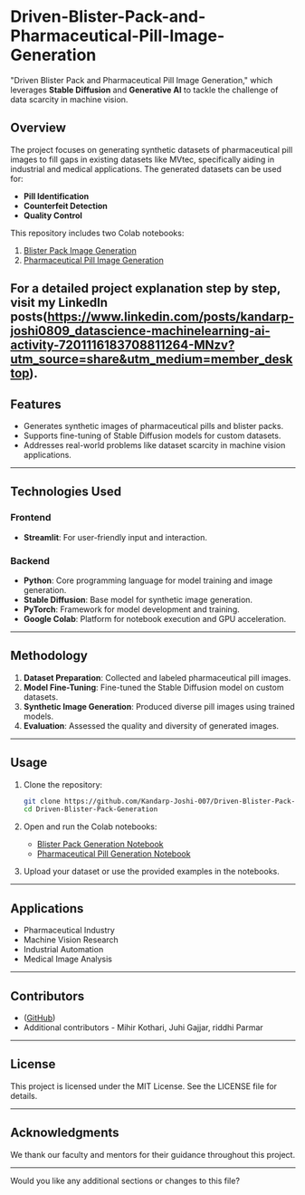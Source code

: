 # Driven-Blister-Pack-and-Pharmaceutical-Pill-Image-Generation
"Driven Blister Pack and Pharmaceutical Pill Image Generation," which leverages **Stable Diffusion** and **Generative AI** to tackle the challenge of data scarcity in machine vision. 

## **Overview**

The project focuses on generating synthetic datasets of pharmaceutical pill images to fill gaps in existing datasets like MVtec, specifically aiding in industrial and medical applications. The generated datasets can be used for:

- **Pill Identification**
- **Counterfeit Detection**
- **Quality Control**

This repository includes two Colab notebooks:
1. [Blister Pack Image Generation](https://colab.research.google.com/drive/1SBEFWsVADZLPGQ-0xhXp7Zyw1KS8Ar7g?usp=sharing#scrollTo=1TUetuxsuNS8)
2. [Pharmaceutical Pill Image Generation](https://colab.research.google.com/drive/1lqEP7b4hpQvT6w4qtIxk4_zMqP6pttOe?usp=sharing)


For a detailed **project explanation** step by step, visit my LinkedIn posts(https://www.linkedin.com/posts/kandarp-joshi0809_datascience-machinelearning-ai-activity-7201116183708811264-MNzv?utm_source=share&utm_medium=member_desktop).
---

## **Features**
- Generates synthetic images of pharmaceutical pills and blister packs.
- Supports fine-tuning of Stable Diffusion models for custom datasets.
- Addresses real-world problems like dataset scarcity in machine vision applications.

---

## **Technologies Used**

### **Frontend**
- **Streamlit**: For user-friendly input and interaction.

### **Backend**
- **Python**: Core programming language for model training and image generation.
- **Stable Diffusion**: Base model for synthetic image generation.
- **PyTorch**: Framework for model development and training.
- **Google Colab**: Platform for notebook execution and GPU acceleration.

---

## **Methodology**
1. **Dataset Preparation**: Collected and labeled pharmaceutical pill images.
2. **Model Fine-Tuning**: Fine-tuned the Stable Diffusion model on custom datasets.
3. **Synthetic Image Generation**: Produced diverse pill images using trained models.
4. **Evaluation**: Assessed the quality and diversity of generated images.

---

## **Usage**

1. Clone the repository:
   ```bash
   git clone https://github.com/Kandarp-Joshi-007/Driven-Blister-Pack-Generation.git
   cd Driven-Blister-Pack-Generation
   ```

2. Open and run the Colab notebooks:
   - [Blister Pack Generation Notebook](https://colab.research.google.com/drive/1SBEFWsVADZLPGQ-0xhXp7Zyw1KS8Ar7g?usp=sharing#scrollTo=1TUetuxsuNS8)
   - [Pharmaceutical Pill Generation Notebook](https://colab.research.google.com/drive/1lqEP7b4hpQvT6w4qtIxk4_zMqP6pttOe?usp=sharing)

3. Upload your dataset or use the provided examples in the notebooks.

---

## **Applications**
- Pharmaceutical Industry
- Machine Vision Research
- Industrial Automation
- Medical Image Analysis

---

## **Contributors**
- ([GitHub](https://github.com/Kandarp-Joshi-007))
- Additional contributors - Mihir Kothari, Juhi Gajjar, riddhi Parmar

---

## **License**
This project is licensed under the MIT License. See the LICENSE file for details.

---

## **Acknowledgments**
We thank our faculty and mentors for their guidance throughout this project.

---

Would you like any additional sections or changes to this file?
